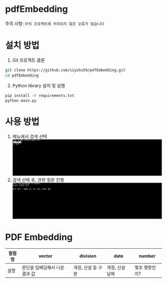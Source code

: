 # pdfEmbedding
주의 사항: 
`아직 프로젝트에 처리되지 않은 오류가 많습니다`


# 설치 방법

1. Git 프로젝트 클론

```bash
git clone https://github.com/siyuhu59/pdfEmbedding.git
cd pdfEmbedding
```

2. Python library 설치 및 실행

```
pip install -r requirements.txt
python main.py
```

# 사용 방법

1. 메뉴에서 검색 선택
![메뉴](docs/img/menu.png)
2. 검색 선택 후, 관련 질문 진행
![결과](docs/img/result.png)


# PDF Embedding

| 컬럼명 | vector                         | division           | date            | number         |
| ------ | ------------------------------ | ------------------ | --------------- | -------------- |
| 설명   | 문단을 임베딩해서 나온 결과 값 | 개정, 신설 등 구분 | 개정, 신설 날짜 | 몇조 몇항인지? |
